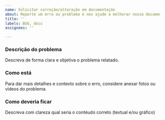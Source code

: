 ```yaml
---
name: Solicitar correção/alteração em documentação
about: Reporte um erro ou problema e nos ajude a melhorar nossa documentação
title: ''
labels: BUG, docs
assignees: ''

---
```


### Descrição do problema
Descreva de forma clara e objetiva o problema relatado.

### Como está
Para dar mais detalhes e contexto sobre o erro, considere anexar fotos ou vídeos do problema.



### Como deveria ficar
Descreva com clareza qual seria o contéudo correto (textual e/ou gráfico)

